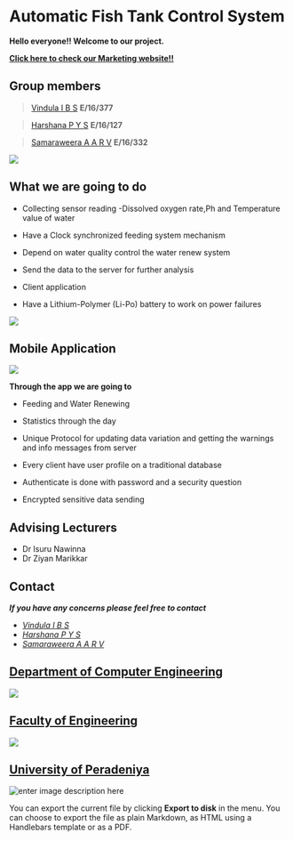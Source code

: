 # Automatic Fish Tank Control System


**Hello everyone!! Welcome to our project.**  

[**Click here to check our Marketing website!!**](https://cepdnaclk.github.io/e16-3yp-automatic-fish-tank-control-system/marketing_site.html)

## Group members

> [Vindula I B S](https://github.com/supunvindula) **E/16/377**

>[Harshana P Y S](https://github.com/harsha-ys) **E/16/127**

>[Samaraweera A A R V](https://github.com/Randikaviraj) **E/16/332**

**![](https://lh3.googleusercontent.com/UGvUMbs9dLkzZ9JQsmVOktzDNhZ9zForuSABlUKylIAHoKYHo77wQx4H9rTzT9jSUJw3D8E_KmYuL8VF25Wpe-RDZOxzH_M1kV6JIidTk1msz9H3vybKm2zZ2BQyCzgynjAIFgLoyJM)**

## What we are going to do 

-   Collecting sensor reading -Dissolved oxygen rate,Ph and Temperature value of water
    
-   Have a Clock synchronized feeding system mechanism
    
-   Depend on water quality control the water renew system
    
-   Send the data to the server for further analysis
    
-   Client application
    
-   Have a Lithium-Polymer (Li-Po) battery to work on power failures

**![](https://lh6.googleusercontent.com/iqURzDQvExVNlKJRcxgfz4v-5tFVwu-sd7dSUstncToHzX_oDUfAZnumMjtYSHHVk6hKzPpxQvQZp91CzdkOciDSIILHcPYGE57PKkNoiSuZEf3dZao5MbIuQCj0y0G6snyecCHBLZI)**

## Mobile Application

**![](https://lh6.googleusercontent.com/f5ai1MaKH4hHd6929cf8qF8EAVOZe2Ec0UGK-Uwd6td3sesTOJ80i_9UM17hrCDzO_wtxrqhsJkq9XfooQbm43d-47hAoUS4-fZRTAgqQ0Mnl5Y8yPRE9zcKf_GgvkQUc7XEetDSZVs)**

**Through the app we are  going to**

-   Feeding and Water Renewing
    
-   Statistics through the day
    
-   Unique Protocol for updating data variation and getting the warnings and info messages from server
    
-   Every client have user profile on a traditional database
    
-   Authenticate is done with password and a security question
    
-   Encrypted sensitive data sending



## Advising Lecturers


 -  Dr Isuru Nawinna
 -  Dr Ziyan Marikkar

## Contact
***If you have any concerns please feel free to contact***

 -  [*Vindula I B S*](mailto:e16377@eng.pdn.ac.lk) 
 -  [*Harshana P Y S*](mailto:e16127@eng.pdn.ac.lk) 
 -  [*Samaraweera A A R V*](mailto:e16332@eng.pdn.ac.lk) 

##  [Department of Computer Engineering](http://www.ce.pdn.ac.lk/)

**![](https://lh4.googleusercontent.com/OkyvOJUe006Wr5Lo9PwBC-Hpn_D0aJPld-L4eLR88TKwNoe-TL_5-v8fKesJv8BZtq941FLgSWlmBOTRlVkPIXewBg4uSsAHPtr6gkLhlhrKQAhI8Qa4DXn5Gzp1eRZYiYV_o9NYT6I)**

##  [Faculty of Engineering](http://eng.pdn.ac.lk/)

**![](https://lh3.googleusercontent.com/RrwqSr9g2uPiF0l-R_y3NtjNwugTP0g-D3Yhj_IR91-zBHGAjbVJiR4Y9rHrmM1eH3h5Zdmelr6jfYEjeT9_ETOWNGSgTYuOC4Kzmrolu8hz3jDnfU1yV1R-p22OJ2iv4p6OllEGsjM)**

##  [University of Peradeniya](https://www.pdn.ac.lk/)

![enter image description here](https://upload.wikimedia.org/wikipedia/en/c/cc/University_of_Peradeniya_crest.png)

You can export the current file by clicking **Export to disk** in the menu. You can choose to export the file as plain Markdown, as HTML using a Handlebars template or as a PDF.
